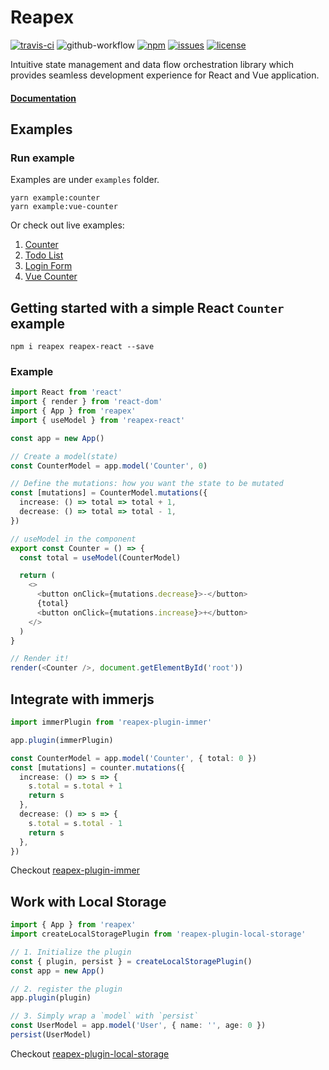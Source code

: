 # Reapex 
[![travis-ci](https://travis-ci.org/ruanyl/reapex.svg?branch=master)](https://travis-ci.org/github/ruanyl/reapex)
![github-workflow](https://github.com/ruanyl/reapex/workflows/CI/badge.svg)
[![npm](https://img.shields.io/npm/v/reapex.svg)](https://www.npmjs.com/package/reapex)
[![issues](https://img.shields.io/github/issues/ruanyl/reapex)](https://github.com/ruanyl/reapex/issues)
[![license](https://img.shields.io/github/license/ruanyl/reapex)](https://github.com/ruanyl/reapex/blob/master/LICENSE.md)


Intuitive state management and data flow orchestration library which provides seamless development experience for React and Vue application.


#### [Documentation](https://reapex.gitbook.io/docs/)

## Examples

### Run example
Examples are under `examples` folder.

```
yarn example:counter
yarn example:vue-counter
```
Or check out live examples:

1. [Counter](https://codesandbox.io/s/reapex-example-counter-oluew)
2. [Todo List](https://codesandbox.io/s/todo-list-examle-reapex-2n4qc?file=/src/index.tsx)
3. [Login Form](https://codesandbox.io/s/reapex-login-form-06eq1)
4. [Vue Counter](https://codesandbox.io/s/vue-counter-jgb5u?file=/src/main.ts)

## Getting started with a simple React `Counter` example

```
npm i reapex reapex-react --save
```

### Example
```typescript
import React from 'react'
import { render } from 'react-dom'
import { App } from 'reapex'
import { useModel } from 'reapex-react'

const app = new App()

// Create a model(state)
const CounterModel = app.model('Counter', 0)

// Define the mutations: how you want the state to be mutated
const [mutations] = CounterModel.mutations({
  increase: () => total => total + 1,
  decrease: () => total => total - 1,
})

// useModel in the component
export const Counter = () => {
  const total = useModel(CounterModel)

  return (
    <>
      <button onClick={mutations.decrease}>-</button>
      {total}
      <button onClick={mutations.increase}>+</button>
    </>
  )
}

// Render it!
render(<Counter />, document.getElementById('root'))
```


## Integrate with immerjs
```typescript
import immerPlugin from 'reapex-plugin-immer'

app.plugin(immerPlugin)

const CounterModel = app.model('Counter', { total: 0 })
const [mutations] = counter.mutations({
  increase: () => s => {
    s.total = s.total + 1
    return s
  },
  decrease: () => s => {
    s.total = s.total - 1
    return s
  },
})
```
Checkout [reapex-plugin-immer](https://github.com/ReapexJS/reapex-plugin-immer)

## Work with Local Storage

```typescript
import { App } from 'reapex'
import createLocalStoragePlugin from 'reapex-plugin-local-storage'

// 1. Initialize the plugin
const { plugin, persist } = createLocalStoragePlugin()
const app = new App()

// 2. register the plugin
app.plugin(plugin)

// 3. Simply wrap a `model` with `persist`
const UserModel = app.model('User', { name: '', age: 0 })
persist(UserModel)
```

Checkout [reapex-plugin-local-storage](https://github.com/ruanyl/reapex/blob/master/packages/reapex-plugin-local-storage/README.md)
